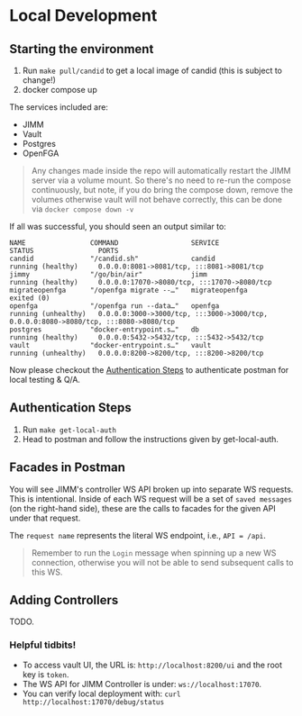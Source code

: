 # Local Development

## Starting the environment
1. Run `make pull/candid` to get a local image of candid (this is subject to change!)
2. docker compose up

The services included are:
- JIMM
- Vault
- Postgres
- OpenFGA

> Any changes made inside the repo will automatically restart the JIMM server via a volume mount. So there's no need
to re-run the compose continuously, but note, if you do bring the compose down, remove the volumes otherwise
vault will not behave correctly, this can be done via `docker compose down -v`

If all was successful, you should seen an output similar to:
```
NAME                COMMAND                  SERVICE             STATUS                PORTS
candid              "/candid.sh"             candid              running (healthy)     0.0.0.0:8081->8081/tcp, :::8081->8081/tcp
jimmy               "/go/bin/air"            jimm                running (healthy)     0.0.0.0:17070->8080/tcp, :::17070->8080/tcp
migrateopenfga      "/openfga migrate --…"   migrateopenfga      exited (0)            
openfga             "/openfga run --data…"   openfga             running (unhealthy)   0.0.0.0:3000->3000/tcp, :::3000->3000/tcp, 0.0.0.0:8080->8080/tcp, :::8080->8080/tcp
postgres            "docker-entrypoint.s…"   db                  running (healthy)     0.0.0.0:5432->5432/tcp, :::5432->5432/tcp
vault               "docker-entrypoint.s…"   vault               running (unhealthy)   0.0.0.0:8200->8200/tcp, :::8200->8200/tcp
```

Now please checkout the [Authentication Steps](#authentication-steps) to authenticate postman for local testing & Q/A.
## Authentication Steps
1. Run `make get-local-auth`
2. Head to postman and follow the instructions given by get-local-auth.

## Facades in Postman

You will see JIMM's controller WS API broken up into separate WS requests.
This is intentional.
Inside of each WS request will be a set of `saved messages` (on the right-hand side), these are the calls to facades for the given API under that request.

The `request name` represents the literal WS endpoint, i.e., `API = /api`.

> Remember to run the `Login` message when spinning up a new WS connection, otherwise you will not be able to send subsequent calls to this WS.

## Adding Controllers
TODO.

### Helpful tidbits!
- To access vault UI, the URL is: `http://localhost:8200/ui` and the root key is `token`.
- The WS API for JIMM Controller is under: `ws://localhost:17070`.
- You can verify local deployment with: `curl http://localhost:17070/debug/status`
